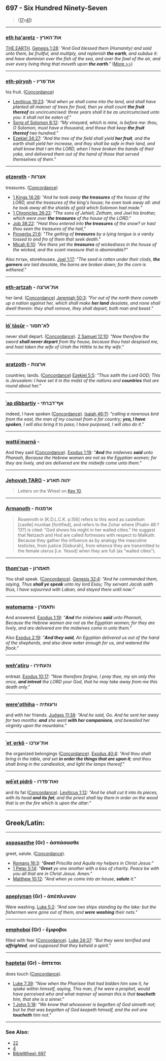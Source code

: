 ## 697 - Six Hundred Ninety-Seven

> ([17](17)x[41](41))

---

### [eth ha'aretz](/keys/ATh-HARTz) - את־הארץ

[THE EARTH](/keys/HARTz). [Genesis 1:28](http://biblehub.com/genesis/1-28.htm): _"And God blessed them (Humanity) and said unto them, be fruitful, and multiply, and replenish **the earth**, and subdue it: and have dominion over the fish of the sea, and over the fowl of the air, and over every living thing that moveth upon **the earth**."_ ([More >>](eth-haretz))

---

### [eth-piryoh](/keys/ATh-PRIV) - את־פריו

his fruit. ([Concordance](https://biblehub.com/hebrew/piryo_6529.htm))

- [Leviticus 19:23](https://biblehub.com/leviticus/19-23.htm): _"And when ye shall come into the land, and shall have planted all manner of trees for food, then ye shall count **the fruit thereof** as uncircumcised: three years shall it be as uncircumcised unto you: it shall not be eaten of."_
- [Song of Solomon 8:12](https://biblehub.com/songs/8-12.htm): _"My vineyard, which is mine, is before me: thou, O Solomon, must have a thousand, and those that keep **the fruit thereof** two hundred."_
- [Ezekiel 34:27](https://biblehub.com/ezekiel/34-27.htm): _"And the tree of the field shall yield **her fruit**, and the earth shall yield her increase, and they shall be safe in their land, and shall know that I am the LORD, when I have broken the bands of their yoke, and delivered them out of the hand of those that served themselves of them."_

---

### [otzeroth](/keys/ATzRVTh) - אצרות

treasures. ([Concordance](https://biblehub.com/hebrew/otzerot_214.htm))

- [1 Kings 14:26](https://biblehub.com/1_kings/14-26.htm): _"And he took away **the treasures** of the house of the LORD, and the treasures of the king's house; he even took away all: and he took away all the shields of gold which Solomon had made."_
- [1 Chronicles 26:22](https://biblehub.com/1_chronicles/26-22.htm): _"The sons of Jehieli; Zetham, and Joel his brother, which were over **the treasures** of the house of the LORD."_
- [Job 38:22](https://biblehub.com/job/38-22.htm): _"Hast thou entered into **the treasures** of the snow? or hast thou seen the treasures of the hail,"_
- [Proverbs 21:6](https://biblehub.com/proverbs/21-6.htm): _"The getting of **treasures** by a lying tongue is a vanity tossed to and fro of them that seek death."_
- [Micah 6:10](https://biblehub.com/micah/6-10.htm): _"Are there yet the **treasures** of wickedness in the house of the wicked, and the scant measure that is abominable?"_

Also אצרות, storehouses. [Joel 1:17](https://biblehub.com/joel/1-17.htm): _"The seed is rotten under their clods, **the garners** are laid desolate, the barns are broken down; for the corn is withered."_

---

### [eth-artzah](/keys/ATh-ARTzH) - את־ארצה

her land. ([Concordance](https://biblehub.com/hebrew/artzah_776.htm)) [Jeremiah 50:3](https://biblehub.com/jeremiah/50-3.htm): _"For out of the north there cometh up a nation against her, which shall make **her land** desolate, and none shall dwell therein: they shall remove, they shall depart, both man and beast."_

---

### [lōʾ tāsûr](/keys/LA-ThSVR) - לא־תסור

never shall depart. ([Concordance](https://biblehub.com/hebrew/tasur_5493.htm)). [2 Samuel 12:10](https://biblehub.com/2_samuel/12-10.htm): _"Now therefore the sword **shall never depart** from thy house, because thou hast despised me, and hast taken the wife of Uriah the Hittite to be thy wife."_

---

### [aratzoth](/keys/ARTzVTh) - ארצות

countries; lands. ([Concordance](https://biblehub.com/hebrew/aratzot_776.htm)) [Ezekiel 5:5](https://biblehub.com/ezekiel/5-5.htm): _"Thus saith the Lord GOD; This is Jerusalem: I have set it in the midst of the nations and **countries** that are round about her."_

---

### [ʾap dibbartiy](/keys/AP-DBRThI) - אף־דברתי

indeed, I have spoken ([Concordance](https://biblehub.com/hebrew/dibbarti_1696.htm)). [Isaiah 46:11](https://biblehub.com/isaiah/46-11.htm): _"calling a ravenous bird from the east, the man of my counsel from a far country; **yea, I have spoken**, I will also bring it to pass; I have purposed, I will also do it."_

---

### [wattōʾmarnā](/keys/VThAMRN) -

And they said ([Concordance](https://biblehub.com/hebrew/vattomarna_559.htm)). [Exodus 1:19](https://biblehub.com/exodus/1-19.htm): _"**And** the midwives **said** unto Pharaoh, Because the Hebrew women are not as the Egyptian women; for they are lively, and are delivered ere the midwife come unto them."_

---

### [Jehovah TARO](/keys/IHVH.ThARO) - יהוה תארע

> Letters on the Wheel on [Key 10](/keys/K).

---

### [Armanoth](/keys/ARMNVTh) - ארמנות

> Rosenroth in [K.D.L.C.K. p.156] refers to this word as castellum [castle] munitae [fortified], and refers to the Zohar where [Psalm 48:?13?] is cited: "God shows his might in her walled cities." He suggest that Netzach and Hod are called fortresses with respect to Malkuth. Because they gather the influence as by analogy the masculine testicles, from justice [Geburah], from whence they are transmitted to the female uterus [i.e. Yesod] when they are full (as "walled cities").

---

### [thom'run](/keys/ThAMRVN) - תאמרון

You shall speak. ([Concordance](https://biblehub.com/hebrew/tomrun_559.htm)). [Genesis 32:4](https://biblehub.com/genesis/32-4.htm): _"And he commanded them, saying, Thus **shall ye speak** unto my lord Esau; Thy servant Jacob saith thus, I have sojourned with Laban, and stayed there until now:"_

---

### [watomarna](/keys/VThAMRN) - ותאמרן

And answered. [Exodus 1:19](https://biblehub.com/exodus/1-19.htm): _"**And** the midwives **said** unto Pharaoh, Because the Hebrew women are not as the Egyptian women; for they are lively, and are delivered ere the midwives come in unto them."_

Also [Exodus 2:19](https://biblehub.com/exodus/2-19.htm): _"**And they said**, An Egyptian delivered us out of the hand of the shepherds, and also drew water enough for us, and watered the flock."_

---

### [weh'atiru](/keys/VHOThIRV) - והעתירו

entreat. [Exodus 10:17](https://biblehub.com/exodus/10-17.htm): _"Now therefore forgive, I pray thee, my sin only this once, **and intreat** the LORD your God, that he may take away from me this death only."_

---

### [were'othiha](/keys/VROVThIH) - ורעותיה

and with her friends. [Judges 11:38](https://biblehub.com/judges/11-38.htm): _"And he said, Go. And he sent her away for two months: **and** she went **with her companions**, and bewailed her virginity upon the mountains."_

---

### [ʾet ʿerkô](/keys/ATh-ORKV) - את־ערכו

the organized belongings ([Concordance](https://biblehub.com/hebrew/erko_6187.htm)). [Exodus 40:4](https://biblehub.com/exodus/40-4.htm): _"And thou shalt bring in the table, and set **in order the things that are upon it**; and thou shalt bring in the candlestick, and light the lamps thereof."_

---

### [wĕʾet pidrô](/keys/VATh-PDRV) - ואת־פדרו

and its fat ([Concordance](https://biblehub.com/hebrew/pidro_6309.htm)). [Leviticus 1:12](https://biblehub.com/leviticus/1-12.htm): _"And he shall cut it into its pieces, with its head **and its fat**; and the priest shall lay them in order on the wood that is on the fire which is upon the altar:"_

---

## Greek/Latin:

---

### [aspasasthe](/greek?word=aspasasthe) (Gr) - ἀσπάσασθε

greet, salute. ([Concordance](https://biblehub.com/greek/aspasasthe_782.htm)).

- [Romans 16:3](https://biblehub.com/romans/16-3.htm): _"**Greet** Priscilla and Aquila my helpers in Christ Jesus:"_
- [1 Peter 5:14](https://biblehub.com/1_peter/5-14.htm): _"**Greet** ye one another with a kiss of charity. Peace be with you all that are in Christ Jesus. Amen."_
- [Matthew 10:12](https://biblehub.com/matthew/10-12.htm): _"And when ye come into an house, **salute** it."_

---

### [apeplynan](/greek?word=apeplunan) (Gr) - ἀπέπλυναν

Were washing. [Luke 5:2](https://biblehub.com/luke/5-2.htm): _"And saw two ships standing by the lake: but the fishermen were gone out of them, and **were washing** their nets."_

---

### [emphoboi](/greek?word=emphoboi) (Gr) - ἔμφοβοι

filled with fear ([Concordance](https://biblehub.com/greek/emphoboi_1719.htm)). [Luke 24:37](https://biblehub.com/text/luke/24-37.htm): _"But they were terrified and **affrighted**, and supposed that they beheld a spirit."_

---

### [haptetai](/greek?word=haptetai) (Gr) - ἅπτεται

does touch ([Concordance](https://biblehub.com/greek/aptetai_680.htm)).

- [Luke 7:39](): _"Now when the Pharisee that had bidden him saw it, he spake within himself, saying, This man, if he were a prophet, would have perceived who and what manner of woman this is that **toucheth** him, that she is a sinner."_
- [1 John 5:18](https://biblehub.com/text/1_john/5-18.htm): _"We know that whosoever is begotten of God sinneth not; but he that was begotten of God keepeth himself, and the evil one **toucheth** him not."_

---

### See Also:

- [22](22)
- [4](4)
- [BibleWheel: 697](https://www.biblewheel.com/GR/GR_Database.php?SearchBy_Gematria=697)
